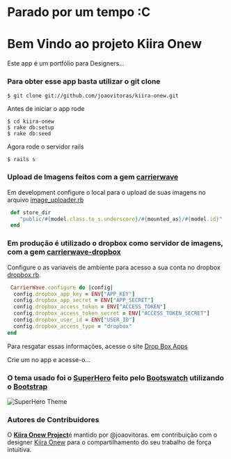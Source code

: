 # Parado por um tempo :C

# Bem Vindo ao projeto Kiira Onew
Este app é um portfólio para Designers...

### Para obter esse app basta utilizar o git clone
```
$ git clone git://github.com/joaovitoras/kiira-onew.git
```
Antes de iniciar o app rode
```
$ cd kiira-onew
$ rake db:setup
$ rake db:seed
```
Agora rode o servidor rails
```
$ rails s
```
### Upload de Imagens feitos com a gem [carrierwave](https://github.com/carrierwaveuploader/carrierwave)
Em development configure o local para o upload de suas imagens no arquivo [image_uploader.rb](https://github.com/joaovitoras/kiira-onew/blob/master/app/uploaders/image_uploader.rb)
```ruby
 def store_dir
    "public/#{model.class.to_s.underscore}/#{mounted_as}/#{model.id}"
 end
```
### Em produção é utilizado o dropbox como servidor de imagens, com a gem [carrierwave-dropbox](https://github.com/robin850/carrierwave-dropbox)
Configure o as variaveis de ambiente para acesso a sua conta no dropbox [dropbox.rb](https://github.com/joaovitoras/kiira-onew/blob/master/config/initializers/dropbox.rb).
```ruby
 CarrierWave.configure do |config|
  config.dropbox_app_key = ENV["APP_KEY"]
  config.dropbox_app_secret = ENV["APP_SECRET"]
  config.dropbox_access_token = ENV["ACCESS_TOKEN"]
  config.dropbox_access_token_secret = ENV["ACCESS_TOKEN_SECRET"]
  config.dropbox_user_id = ENV["USER_ID"]
  config.dropbox_access_type = "dropbox"
end
```

Para resgatar essas informações, acesse o site [Drop Box Apps](https://www.dropbox.com/developers/apps)

Crie um no app e acesse-o...

### O tema usado foi o [SuperHero](http://bootswatch.com/superhero/) feito pelo [Bootswatch](http://bootswatch.com/) utilizando o [Bootstrap](http://getbootstrap.com/)

![SuperHero Theme](http://s27.postimg.org/tazs0eyw3/thumbnail.png)

### Autores de Contribuidores
O [**Kiira Onew Project**](https://github.com/joaovitoras/kiira-onew)é mantido por @joaovitoras. em contribuição com o designer [Kiira Onew](http://kiiraonew.deviantart.com/) para o compartilhamento do seu trabalho de força intuitiva.

